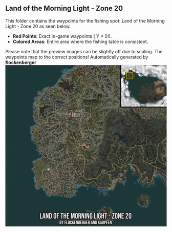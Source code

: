 ## Land of the Morning Light - Zone 20
This folder contains the waypoints for the fishing spot: Land of the Morning Light - Zone 20 as seen below.

- **Red Points**: Exact in-game waypoints ( Y = 0!).
- **Colored Areas**: Entire area where the fishing table is consistent.

Please note that the preview images can be slightly off due to scaling. The waypoints map to the correct positions!
Automatically generated by **flockenberger**
![preview_Land of the Morning Light - Zone 20](./Preview.webp)